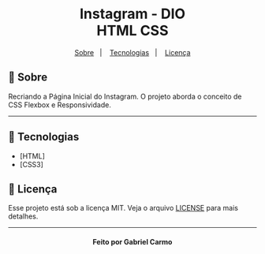 <h1 align="center">
    <br>Instagram - DIO<br/>
        HTML CSS
</h1>

<p align="center">
  <a href="#bookmark-sobre">Sobre</a>&nbsp;&nbsp;&nbsp;|&nbsp;&nbsp;&nbsp;
  <a href="#rocket-tecnologias">Tecnologias</a>&nbsp;&nbsp;&nbsp;|&nbsp;&nbsp;&nbsp;
  <a href="#memo-licença">Licença</a>
</p>

## :bookmark: Sobre

Recriando a Página Inicial do Instagram.
O projeto aborda o conceito de CSS Flexbox e Responsividade.

<hr />

## :rocket: Tecnologias

-  [HTML]
-  [CSS3]

## :memo: Licença

Esse projeto está sob a licença MIT. Veja o arquivo [LICENSE](LICENSE.md) para mais detalhes.

---

<h4 align="center"> Feito por Gabriel Carmo </h4>